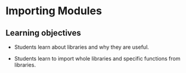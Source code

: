 # Importing Modules

## Learning objectives

- Students learn about libraries and why they are useful.

- Students learn to import whole libraries and specific functions from libraries.
